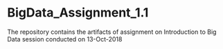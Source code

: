 # BigData_Assignment_1.1
The repository contains the artifacts of assignment on Introduction to Big Data session conducted on 13-Oct-2018
